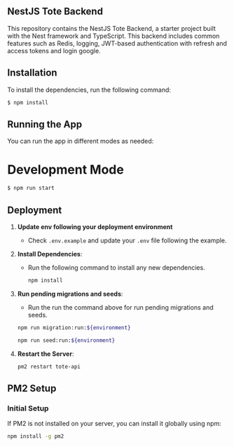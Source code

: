 ## NestJS Tote Backend

This repository contains the NestJS Tote Backend, a starter project built with the Nest framework and TypeScript. This backend includes common features such as Redis, logging, JWT-based authentication with refresh and access tokens and login google.

## Installation

To install the dependencies, run the following command:

```bash
$ npm install
```

## Running the App

You can run the app in different modes as needed:

# Development Mode

```bash
$ npm run start
```


## Deployment

1. **Update env following your deployment environment**

   - Check `.env.example` and update your `.env` file following the example.

2. **Install Dependencies**:

   - Run the following command to install any new dependencies.

     ```sh
     npm install
     ```

3. **Run pending migrations and seeds**:

   - Run the run the command above for run pending migrations and seeds.

   ```sh
   npm run migration:run:${environment}
   ```

   ```sh
   npm run seed:run:${environment}
   ```

4. **Restart the Server**:
     ```sh
     pm2 restart tote-api
     ```

## PM2 Setup

### Initial Setup

If PM2 is not installed on your server, you can install it globally using npm:

```sh
npm install -g pm2
```
